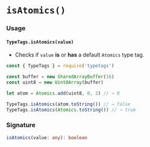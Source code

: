 # `isAtomics()`

### Usage

#### `TypeTags.isAtomics(value)`

- Checks if `value` **is** or **has** a default `Atomics` type tag.

```js
const { TypeTags } = require('typetags')

const buffer = new SharedArrayBuffer(16)
const uint8 = new Uint8Array(buffer)

let atom = Atomics.add(uint8, 0, 2) // → 0

TypeTags.isAtomics(atom.toString()) // → false
TypeTags.isAtomics(Atomics.toString()) // → true
```

### Signature

```ts
isAtomics(value: any): boolean
```
